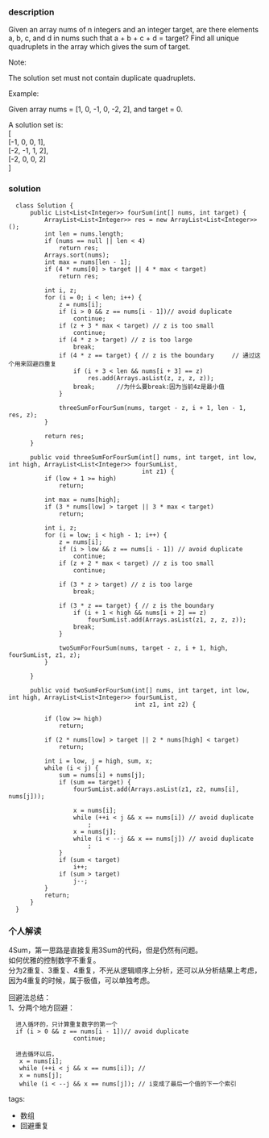 ### description    
  Given an array nums of n integers and an integer target, are there elements a, b, c, and d in nums such that a + b + c + d = target? Find all unique quadruplets in the array which gives the sum of target.  
    
  Note:  
    
  The solution set must not contain duplicate quadruplets.  
    
  Example:  
    
  Given array nums = [1, 0, -1, 0, -2, 2], and target = 0.  
    
  A solution set is:  
  [  
    [-1,  0, 0, 1],  
    [-2, -1, 1, 2],  
    [-2,  0, 0, 2]  
  ]  
### solution    
```    
  class Solution {
      public List<List<Integer>> fourSum(int[] nums, int target) {
          ArrayList<List<Integer>> res = new ArrayList<List<Integer>>();
          int len = nums.length;
          if (nums == null || len < 4)
              return res;
          Arrays.sort(nums);
          int max = nums[len - 1];
          if (4 * nums[0] > target || 4 * max < target)
              return res;
  
          int i, z;
          for (i = 0; i < len; i++) {
              z = nums[i];
              if (i > 0 && z == nums[i - 1])// avoid duplicate
                  continue;
              if (z + 3 * max < target) // z is too small
                  continue;
              if (4 * z > target) // z is too large
                  break;
              if (4 * z == target) { // z is the boundary     // 通过这个用来回避四重复
                  if (i + 3 < len && nums[i + 3] == z)
                      res.add(Arrays.asList(z, z, z, z));
                  break;      //为什么要break:因为当前4z是最小值
              }
  
              threeSumForFourSum(nums, target - z, i + 1, len - 1, res, z);
          }
  
          return res;
      }
  
      public void threeSumForFourSum(int[] nums, int target, int low, int high, ArrayList<List<Integer>> fourSumList,
                                     int z1) {
          if (low + 1 >= high)
              return;
  
          int max = nums[high];
          if (3 * nums[low] > target || 3 * max < target)
              return;
  
          int i, z;
          for (i = low; i < high - 1; i++) {
              z = nums[i];
              if (i > low && z == nums[i - 1]) // avoid duplicate
                  continue;
              if (z + 2 * max < target) // z is too small
                  continue;
  
              if (3 * z > target) // z is too large
                  break;
  
              if (3 * z == target) { // z is the boundary
                  if (i + 1 < high && nums[i + 2] == z)
                      fourSumList.add(Arrays.asList(z1, z, z, z));
                  break;
              }
  
              twoSumForFourSum(nums, target - z, i + 1, high, fourSumList, z1, z);
          }
  
      }
  
      public void twoSumForFourSum(int[] nums, int target, int low, int high, ArrayList<List<Integer>> fourSumList,
                                   int z1, int z2) {
  
          if (low >= high)
              return;
  
          if (2 * nums[low] > target || 2 * nums[high] < target)
              return;
  
          int i = low, j = high, sum, x;
          while (i < j) {
              sum = nums[i] + nums[j];
              if (sum == target) {
                  fourSumList.add(Arrays.asList(z1, z2, nums[i], nums[j]));
  
                  x = nums[i];
                  while (++i < j && x == nums[i]) // avoid duplicate
                      ;
                  x = nums[j];
                  while (i < --j && x == nums[j]) // avoid duplicate
                      ;
              }
              if (sum < target)
                  i++;
              if (sum > target)
                  j--;
          }
          return;
      }
  }
```    
    
### 个人解读    
  4Sum，第一思路是直接复用3Sum的代码，但是仍然有问题。  
  如何优雅的控制数字不重复。  
  分为2重复、3重复、4重复，不光从逻辑顺序上分析，还可以从分析结果上考虑，因为4重复的时候，属于极值，可以单独考虑。  
    
  回避法总结：  
  1、分两个地方回避：  
   ```  
     进入循环的，只计算重复数字的第一个  
     if (i > 0 && z == nums[i - 1])// avoid duplicate  
                     continue;  
       
     进去循环以后，                  
      x = nums[i];  
      while (++i < j && x == nums[i]); //  
      x = nums[j];  
      while (i < --j && x == nums[j]); // i变成了最后一个值的下一个索引  
   ```  
    
tags:    
  -  数组  
  -  回避重复  
